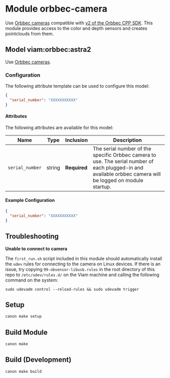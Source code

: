 # Module orbbec-camera 

Use [Orbbec cameras](https://www.orbbec.com/products/) compatible with [v2 of the Orbbec CPP SDK](https://github.com/orbbec/OrbbecSDK_v2/).
This module provides access to the color and depth sensors and creates pointclouds from them.

## Model viam:orbbec:astra2

Use [Orbbec cameras](https://www.orbbec.com/products/structured-light-camera/astra-2/).

### Configuration
The following attribute template can be used to configure this model:

```json
{
  "serial_number": "XXXXXXXXXXX"
}
```

#### Attributes

The following attributes are available for this model:

| Name          | Type   | Inclusion | Description                |
|---------------|--------|-----------|----------------------------|
| `serial_number` | string | **Required** | The serial number of the specific Orbbec camera to use. The serial number of each plugged-in and available orbbec camera will be logged on module startup.  |

#### Example Configuration

```json
{
  "serial_number": "XXXXXXXXXXX"
}
```

## Troubleshooting

**Unable to connect to camera**

The `first_run.sh` script included in this module should automatically install the `udev` rules for connecting to the camera on Linux devices.
If there is an issue, try copying `99-obsensor-libusb.rules` in the root directory of this repo to `/etc/udev/rules.d/` on the Viam machine and calling the following command on the system:

```
sudo udevadm control --reload-rules && sudo udevadm trigger
```


## Setup
```bash
canon make setup
```

## Build Module
```bash
canon make
```

## Build (Development)
```bash
canon make build
```
